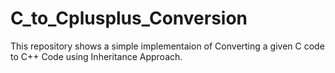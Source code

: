 # C_to_Cplusplus_Conversion
This repository shows a simple implementaion of Converting a given C code to C++ Code using Inheritance Approach.
